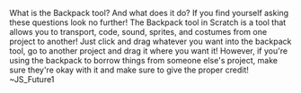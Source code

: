 What is the Backpack tool? And what does it do? 
If you find yourself asking these questions look no further! The Backpack tool in Scratch is a tool that allows you to transport, code, sound, sprites, and costumes from one project to another! Just click and drag whatever you want into the backpack tool, go to another project and drag it where you want it! However, if you're using the backpack to borrow things from someone else's project, make sure they're okay with it and make sure to give the proper credit! ~JS_Future1